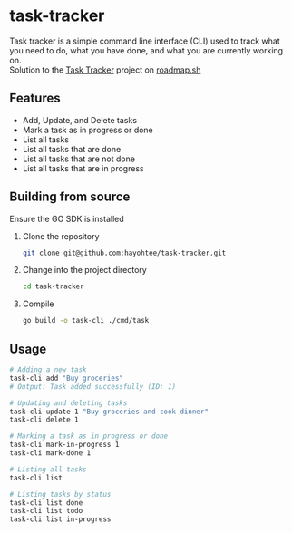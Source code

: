 # task-tracker
Task tracker is a simple command line interface (CLI) used to 
track what you need to do, what you have done, and what you are currently working on.\
Solution to the [Task Tracker](https://roadmap.sh/projects/task-tracker) project on [roadmap.sh](https://roadmap.sh)

## Features
- Add, Update, and Delete tasks
- Mark a task as in progress or done
- List all tasks
- List all tasks that are done
- List all tasks that are not done
- List all tasks that are in progress

## Building from source
Ensure the GO SDK is installed
1. Clone the repository
   ```bash
   git clone git@github.com:hayohtee/task-tracker.git
   ```
3. Change into the project directory
   ```bash
   cd task-tracker
   ```
4. Compile
   ```bash
   go build -o task-cli ./cmd/task
   ```

## Usage
```bash
# Adding a new task
task-cli add "Buy groceries"
# Output: Task added successfully (ID: 1)

# Updating and deleting tasks
task-cli update 1 "Buy groceries and cook dinner"
task-cli delete 1

# Marking a task as in progress or done
task-cli mark-in-progress 1
task-cli mark-done 1

# Listing all tasks
task-cli list

# Listing tasks by status
task-cli list done
task-cli list todo
task-cli list in-progress
```
